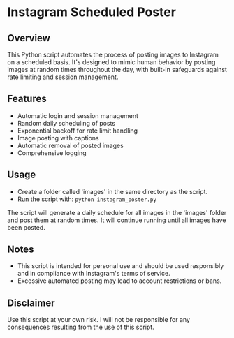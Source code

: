 # Instagram Scheduled Poster

## Overview
This Python script automates the process of posting images to Instagram on a scheduled basis. It's designed to mimic human behavior by posting images at random times throughout the day, with built-in safeguards against rate limiting and session management.

## Features
- Automatic login and session management
- Random daily scheduling of posts
- Exponential backoff for rate limit handling
- Image posting with captions
- Automatic removal of posted images
- Comprehensive logging

## Usage
- Create a folder called 'images' in the same directory as the script.
- Run the script with:
`python instagram_poster.py`

The script will generate a daily schedule for all images in the 'images' folder and post them at random times. It will continue running until all images have been posted.

## Notes
- This script is intended for personal use and should be used responsibly and in compliance with Instagram's terms of service.
- Excessive automated posting may lead to account restrictions or bans.

## Disclaimer
Use this script at your own risk. I will not be responsible for any consequences resulting from the use of this script.
